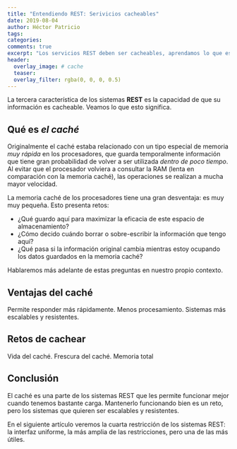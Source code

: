 ```yaml
---
title: "Entendiendo REST: Serivicios cacheables"
date: 2019-08-04
author: Héctor Patricio
tags:
categories: 
comments: true
excerpt: "Los servicios REST deben ser cacheables, aprendamos lo que esto significa y cómo podemos lograrlo."
header:
  overlay_image: # cache
  teaser: 
  overlay_filter: rgba(0, 0, 0, 0.5)
---
```


La tercera característica de los sistemas **REST** es la capacidad de que su información es cacheable. Veamos lo que esto significa.

## Qué es _el caché_

Originalmente el caché estaba relacionado con un tipo especial de memoria _muy rápida_ en los procesadores, que guarda temporalmente información que tiene gran probabilidad de volver a ser utilizada _dentro de poco tiempo_. Al evitar que el procesador volviera a consultar la RAM (lenta en comparación con la memoria caché), las operaciones se realizan a mucha mayor velocidad.

La memoria caché de los procesadores tiene una gran desventaja: es muy muy pequeña. Esto presenta retos:
- ¿Qué guardo aquí para maximizar la eficacia de este espacio de almacenamiento?
- ¿Cómo decido cuándo borrar o sobre-escribir la información que tengo aquí?
- ¿Qué pasa si la información original cambia mientras estoy ocupando los datos guardados en la memoria caché?

Hablaremos más adelante de estas preguntas en nuestro propio contexto.

## Ventajas del caché

Permite responder más rápidamente.
Menos procesamiento.
Sistemas más escalables y resistentes.

## Retos de cachear

Vida del caché.
Frescura del caché.
Memoria total

## Conclusión

El caché es una parte de los sistemas REST que les permite funcionar mejor cuando tenemos bastante carga. Mantenerlo funcionando bien es un reto, pero los sistemas que quieren ser escalables y resistentes.

En el siguiente artículo veremos la cuarta restricción de los sistemas REST: la interfaz uniforme, la más amplia de las restricciones, pero una de las más útiles.
